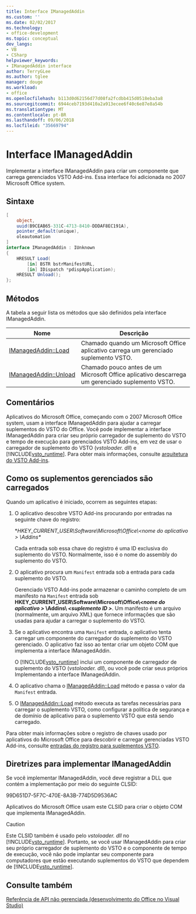 ```yaml
---
title: Interface IManagedAddin
ms.custom: ''
ms.date: 02/02/2017
ms.technology:
- office-development
ms.topic: conceptual
dev_langs:
- VB
- CSharp
helpviewer_keywords:
- IManagedAddin interface
author: TerryGLee
ms.author: tglee
manager: douge
ms.workload:
- office
ms.openlocfilehash: b113d0d62156d77d08fa2fcdbb415d0518eba3a8
ms.sourcegitcommit: 6944ceb7193d410a2a913ecee6f40c6e87e8a54b
ms.translationtype: MT
ms.contentlocale: pt-BR
ms.lasthandoff: 09/06/2018
ms.locfileid: "35669794"
---
```

# <a name="imanagedaddin-interface"></a>Interface IManagedAddin
  Implementar a interface IManagedAddin para criar um componente que carrega gerenciados VSTO Add-ins. Essa interface foi adicionada no 2007 Microsoft Office system.  
  
## <a name="syntax"></a>Sintaxe  
  
```csharp
[  
    object,  
    uuid(B9CEAB65-331C-4713-8410-DDDAF8EC191A),  
    pointer_default(unique),  
    oleautomation  
]  
interface IManagedAddin : IUnknown  
{  
    HRESULT Load(  
        [in] BSTR bstrManifestURL,   
        [in] IDispatch *pdispApplication);  
    HRESULT Unload();  
};  
```  
  
## <a name="methods"></a>Métodos  
 A tabela a seguir lista os métodos que são definidos pela interface IManagedAddin.  
  
|Nome|Descrição|  
|----------|-----------------|  
|[IManagedAddin::Load](../vsto/imanagedaddin-load.md)|Chamado quando um Microsoft Office aplicativo carrega um gerenciado suplemento VSTO.|  
|[IManagedAddin::Unload](../vsto/imanagedaddin-unload.md)|Chamado pouco antes de um Microsoft Office aplicativo descarrega um gerenciado suplemento VSTO.|  
  
## <a name="remarks"></a>Comentários  
 Aplicativos do Microsoft Office, começando com o 2007 Microsoft Office system, usam a interface IManagedAddin para ajudar a carregar suplementos do VSTO do Office. Você pode implementar a interface IManagedAddin para criar seu próprio carregador de suplemento do VSTO e tempo de execução para gerenciados VSTO Add-ins, em vez de usar o carregador de suplemento do VSTO (*vstoloader. dll*) e [!INCLUDE[vsto_runtime](../vsto/includes/vsto-runtime-md.md)]. Para obter mais informações, consulte [arquitetura do VSTO Add-ins](../vsto/architecture-of-vsto-add-ins.md).  
  
## <a name="how-managed-add-ins-are-loaded"></a>Como os suplementos gerenciados são carregados  
 Quando um aplicativo é iniciado, ocorrem as seguintes etapas:  
  
1.  O aplicativo descobre VSTO Add-ins procurando por entradas na seguinte chave do registro:  
  
     **HKEY_CURRENT_USER\Software\Microsoft\Office\\_\<nome do aplicativo >_ \Addins\**  
  
     Cada entrada sob essa chave do registro é uma ID exclusiva do suplemento do VSTO. Normalmente, isso é o nome do assembly do suplemento do VSTO.  
  
2.  O aplicativo procura um `Manifest` entrada sob a entrada para cada suplemento do VSTO.  
  
     Gerenciado VSTO Add-ins pode armazenar o caminho completo de um manifesto na `Manifest` entrada sob **HKEY_CURRENT_USER\Software\Microsoft\Office\\_\<nome do aplicativo >_ \Addins\\  _\<suplemento ID >_**. Um manifesto é um arquivo (normalmente, um arquivo XML) que fornece informações que são usadas para ajudar a carregar o suplemento do VSTO.  
  
3.  Se o aplicativo encontra uma `Manifest` entrada, o aplicativo tenta carregar um componente do carregador do suplemento do VSTO gerenciado. O aplicativo faz isso ao tentar criar um objeto COM que implementa a interface IManagedAddin.  
  
     O [!INCLUDE[vsto_runtime](../vsto/includes/vsto-runtime-md.md)] inclui um componente de carregador de suplemento do VSTO (*vstoloader. dll*), ou você pode criar seus próprios Implementando a interface IManagedAddin.  
  
4.  O aplicativo chama o [IManagedAddin::Load](../vsto/imanagedaddin-load.md) método e passa o valor da `Manifest` entrada.  
  
5.  O [IManagedAddin::Load](../vsto/imanagedaddin-load.md) método executa as tarefas necessárias para carregar o suplemento VSTO, como configurar a política de segurança e de domínio de aplicativo para o suplemento VSTO que está sendo carregado.  
  
 Para obter mais informações sobre o registro de chaves usado por aplicativos do Microsoft Office para descobrir e carregar gerenciadas VSTO Add-ins, consulte [entradas do registro para suplementos VSTO](../vsto/registry-entries-for-vsto-add-ins.md).  
  
## <a name="guidance-to-implement-imanagedaddin"></a>Diretrizes para implementar IManagedAddin  
 Se você implementar IManagedAddin, você deve registrar a DLL que contém a implementação por meio do seguinte CLSID:  
  
 99D651D7-5F7C-470E-8A3B-774D5D9536AC  
  
 Aplicativos do Microsoft Office usam este CLSID para criar o objeto COM que implementa IManagedAddin.  
  
> [!CAUTION]  
>  Este CLSID também é usado pelo *vstoloader. dll* no [!INCLUDE[vsto_runtime](../vsto/includes/vsto-runtime-md.md)]. Portanto, se você usar IManagedAddin para criar seu próprio carregador de suplemento do VSTO e o componente de tempo de execução, você não pode implantar seu componente para computadores que estão executando suplementos do VSTO que dependem de [!INCLUDE[vsto_runtime](../vsto/includes/vsto-runtime-md.md)].  
  
## <a name="see-also"></a>Consulte também  
 [Referência de API não gerenciada &#40;desenvolvimento do Office no Visual Studio&#41;](../vsto/unmanaged-api-reference-office-development-in-visual-studio.md)  
  
  